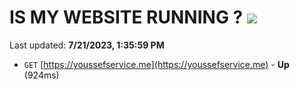 # IS MY WEBSITE RUNNING ? [![](https://img.shields.io/static/v1?label=Sponsor&message=%E2%9D%A4&logo=GitHub&color=%23fe8e86)](https://github.com/sponsors/<username>)

Last updated: **7/21/2023, 1:35:59 PM**

- `GET` [https://youssefservice.me](https://youssefservice.me) - **Up** (924ms)
